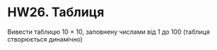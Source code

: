# HW26. Таблиця

Вивести таблицю 10 × 10, заповнену числами від 1 до 100 (таблиця створюється динамічно)
